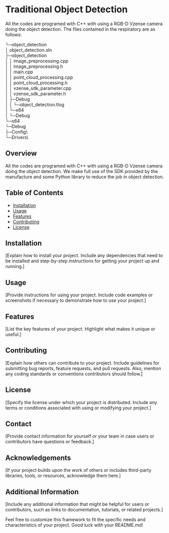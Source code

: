# Traditional Object Detection

All the codes are programed with C++ with using a RGB-D Vzense camera doing the object detection.
The files contained in the respiratory are as follows:

└─object_detection\
    │  object_detection.sln\
    ├─object_detection\
    │  │  image_preprocessing.cpp\
    │  │  image_preprocessing.h\
    │  │  main.cpp\
    │  │  point_cloud_processing.cpp\
    │  │  point_cloud_processing.h\
    │  │  vzense_sdk_parameter.cpp\
    │  │  vzense_sdk_parameter.h\
    │  ├─Debug\
    │  │  └─object_detection.tlog\
    │  └─x64\
    │      └─Debug\
    └─x64\
        └─Debug\
            ├─Config\   
            └─Drivers\

## Overview

All the codes are programed with C++ with using a RGB-D Vzense camera doing the object detection.
We make full use of the SDK provided by the manufacture and some Python library to reduce the job in object detection.

## Table of Contents

- [Installation](#installation)
- [Usage](#usage)
- [Features](#features)
- [Contributing](#contributing)
- [License](#license)

## Installation

[Explain how to install your project. Include any dependencies that need to be installed and step-by-step instructions for getting your project up and running.]

## Usage

[Provide instructions for using your project. Include code examples or screenshots if necessary to demonstrate how to use your project.]

## Features

[List the key features of your project. Highlight what makes it unique or useful.]

## Contributing

[Explain how others can contribute to your project. Include guidelines for submitting bug reports, feature requests, and pull requests. Also, mention any coding standards or conventions contributors should follow.]

## License

[Specify the license under which your project is distributed. Include any terms or conditions associated with using or modifying your project.]

## Contact

[Provide contact information for yourself or your team in case users or contributors have questions or feedback.]

## Acknowledgements

[If your project builds upon the work of others or includes third-party libraries, tools, or resources, acknowledge them here.]

## Additional Information

[Include any additional information that might be helpful for users or contributors, such as links to documentation, tutorials, or related projects.]

Feel free to customize this framework to fit the specific needs and characteristics of your project. Good luck with your README.md!
